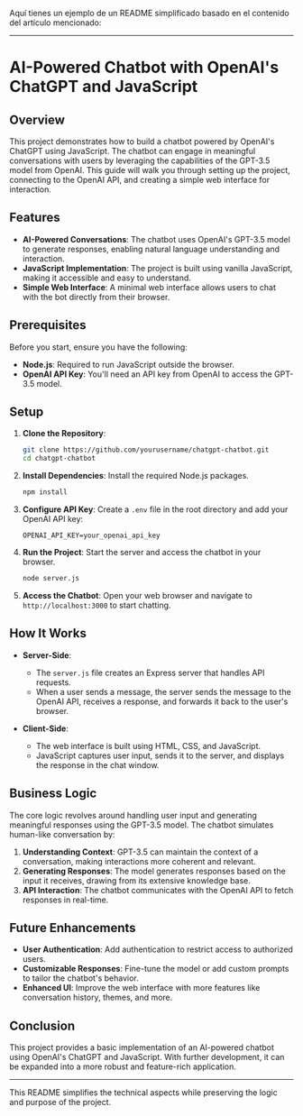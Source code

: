 Aquí tienes un ejemplo de un README simplificado basado en el contenido del artículo mencionado:

---

# AI-Powered Chatbot with OpenAI's ChatGPT and JavaScript

## Overview

This project demonstrates how to build a chatbot powered by OpenAI's ChatGPT using JavaScript. The chatbot can engage in meaningful conversations with users by leveraging the capabilities of the GPT-3.5 model from OpenAI. This guide will walk you through setting up the project, connecting to the OpenAI API, and creating a simple web interface for interaction.

## Features

- **AI-Powered Conversations**: The chatbot uses OpenAI's GPT-3.5 model to generate responses, enabling natural language understanding and interaction.
- **JavaScript Implementation**: The project is built using vanilla JavaScript, making it accessible and easy to understand.
- **Simple Web Interface**: A minimal web interface allows users to chat with the bot directly from their browser.

## Prerequisites

Before you start, ensure you have the following:

- **Node.js**: Required to run JavaScript outside the browser.
- **OpenAI API Key**: You'll need an API key from OpenAI to access the GPT-3.5 model.

## Setup

1. **Clone the Repository**:
   ```bash
   git clone https://github.com/yourusername/chatgpt-chatbot.git
   cd chatgpt-chatbot
   ```

2. **Install Dependencies**:
   Install the required Node.js packages.
   ```bash
   npm install
   ```

3. **Configure API Key**:
   Create a `.env` file in the root directory and add your OpenAI API key:
   ```plaintext
   OPENAI_API_KEY=your_openai_api_key
   ```

4. **Run the Project**:
   Start the server and access the chatbot in your browser.
   ```bash
   node server.js
   ```

5. **Access the Chatbot**:
   Open your web browser and navigate to `http://localhost:3000` to start chatting.

## How It Works

- **Server-Side**:
  - The `server.js` file creates an Express server that handles API requests.
  - When a user sends a message, the server sends the message to the OpenAI API, receives a response, and forwards it back to the user's browser.

- **Client-Side**:
  - The web interface is built using HTML, CSS, and JavaScript.
  - JavaScript captures user input, sends it to the server, and displays the response in the chat window.

## Business Logic

The core logic revolves around handling user input and generating meaningful responses using the GPT-3.5 model. The chatbot simulates human-like conversation by:

1. **Understanding Context**: GPT-3.5 can maintain the context of a conversation, making interactions more coherent and relevant.
2. **Generating Responses**: The model generates responses based on the input it receives, drawing from its extensive knowledge base.
3. **API Interaction**: The chatbot communicates with the OpenAI API to fetch responses in real-time.

## Future Enhancements

- **User Authentication**: Add authentication to restrict access to authorized users.
- **Customizable Responses**: Fine-tune the model or add custom prompts to tailor the chatbot's behavior.
- **Enhanced UI**: Improve the web interface with more features like conversation history, themes, and more.

## Conclusion

This project provides a basic implementation of an AI-powered chatbot using OpenAI's ChatGPT and JavaScript. With further development, it can be expanded into a more robust and feature-rich application.

---

This README simplifies the technical aspects while preserving the logic and purpose of the project.